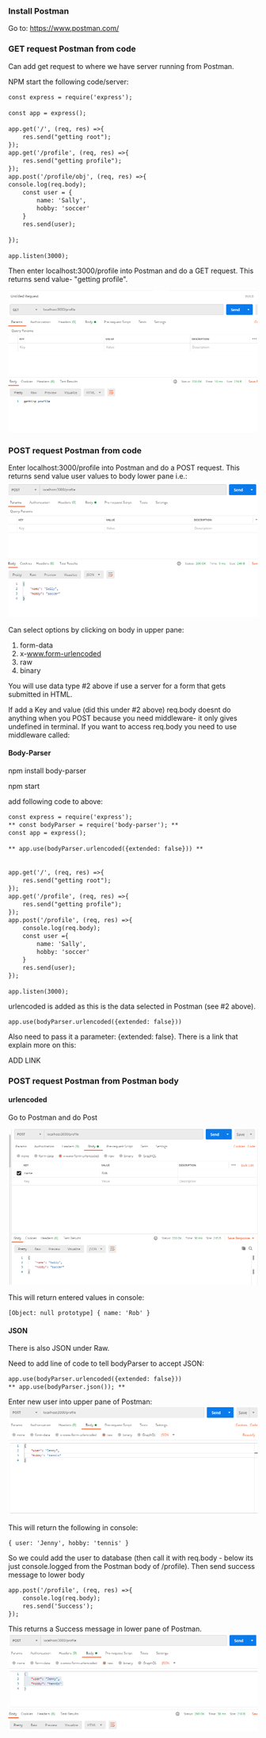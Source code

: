 ### Install Postman ###

Go to: 
https://www.postman.com/

### GET request Postman from code ###

Can add get request to where we have server running from Postman. 

NPM start the following code/server:

```
const express = require('express');

const app = express();

app.get('/', (req, res) =>{
	res.send("getting root");
});
app.get('/profile', (req, res) =>{
	res.send("getting profile");
});
app.post('/profile/obj', (req, res) =>{
console.log(req.body);
	const user = {
		name: 'Sally',
		hobby: 'soccer'
	}
	res.send(user);

});

app.listen(3000);
```

Then enter localhost:3000/profile into Postman and do a GET request. This returns send value- "getting profile". 

![Alt Text](https://github.com/robhami/ZTM_Node.js_Express.js/blob/master/images/postman_get.PNG)

### POST request Postman from code ###
Enter localhost:3000/profile into Postman and do a POST request. This returns send value user values to body lower pane i.e.:
![Alt Text](https://github.com/robhami/ZTM_Node.js_Express.js/blob/master/images/postman_post_first.PNG)


Can select options by clicking on body in upper pane:  
1. form-data
2. x-www.form-urlencoded
3. raw
4. binary

You will use data type #2 above if use a server for a form that gets submitted in HTML.

If add a Key and value (did this under #2 above) req.body doesnt do anything when you POST because you need middleware- it only gives undefined in terminal. 
If you want to access req.body you need to use middleware called:

#### Body-Parser ####

npm install body-parser

npm start

add following code to above:
```
const express = require('express');
** const bodyParser = require('body-parser'); **
const app = express();

** app.use(bodyParser.urlencoded({extended: false})) **


app.get('/', (req, res) =>{
	res.send("getting root");
});
app.get('/profile', (req, res) =>{
	res.send("getting profile");
});
app.post('/profile', (req, res) =>{
	console.log(req.body);
	const user ={
		name: 'Sally',
		hobby: 'soccer'
	}
	res.send(user);
});

app.listen(3000);
```
urlencoded is added as this is the data selected in Postman (see #2 above).
```
app.use(bodyParser.urlencoded({extended: false}))
```
Also need to pass it a parameter: {extended: false}. There is a link that explain more on this:

ADD LINK 

### POST request Postman from Postman body ###

#### urlencoded ####

Go to Postman and do Post 

![Alt Text](https://github.com/robhami/ZTM_Node.js_Express.js/blob/master/images/postman_post.PNG)

This will return entered values in console:
```
[Object: null prototype] { name: 'Rob' }
```

#### JSON ####

There is also JSON under Raw. 

Need to add line of code to tell bodyParser to accept JSON:
```
app.use(bodyParser.urlencoded({extended: false}))
** app.use(bodyParser.json()); **

```
Enter new user into upper pane of Postman:
![Alt Text](https://github.com/robhami/ZTM_Node.js_Express.js/blob/master/images/postman_post_JSON.PNG)


This will return the following in console: 
```
{ user: 'Jenny', hobby: 'tennis' }
```

So we could add the user to database (then call it with req.body - below its just console.logged from the Postman body of /profile). Then send success message to lower body  
```
app.post('/profile', (req, res) =>{
	console.log(req.body);
	res.send('Success');
});
```
This returns a Success message in lower pane of Postman. 
![Alt Text](https://github.com/robhami/ZTM_Node.js_Express.js/blob/master/images/success.PNG)
